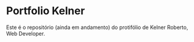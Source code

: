 # Portfolio Kelner

Este é o repositório (ainda em andamento) do protifólio de Kelner Roberto, Web Developer.
